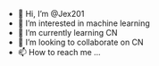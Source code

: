 - 👋 Hi, I’m @Jex201
- 👀 I’m interested in machine learning
- 🌱 I’m currently learning CN
- 💞️ I’m looking to collaborate on CN
- 📫 How to reach me ...

<!---
Jex201/Jex201 is a ✨ special ✨ repository because its `README.md` (this file) appears on your GitHub profile.
You can click the Preview link to take a look at your changes.
--->
